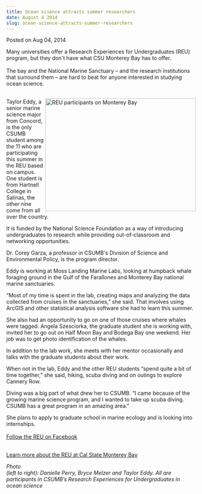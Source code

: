 ```yaml
---
title: Ocean science attracts summer researchers
date: August 4 2014
slug: ocean-science-attracts-summer-researchers
---
```


  



<span class="date">Posted on Aug 04, 2014    </span>
<p>Many universities offer a Research Experiences for
Undergraduates (REU) program, but they don&apos;t have what CSU Monterey
Bay has to offer.<br>
<br>
The bay and the National Marine Sanctuary &#x2013; and the research
institutions that surround them &#x2013; are hard to beat for anyone
interested in studying ocean science.</br></br></p>
<p><img alt="REU participants on Monterey Bay" src="https://news.csumb.edu/sites/default/files/65/attachments/news/images/taylor_eddy.jpg" style="width:400px; height:300px; float:right">Taylor Eddy, a
senior marine science major from Concord, is the only CSUMB student
among the 11 who are participating this summer in the REU based on
campus. One student is from Hartnell College in Salinas, the other
nine come from all over the country.</img></p>
<p>It is funded by the National Science Foundation as a way of
introducing undergraduates to research while providing
out-of-classroom and networking opportunities.</p>
<p>Dr. Corey Garza, a professor in CSUMB&apos;s Division of Science and
Environmental Policy, is the program director.</p>
<p>Eddy is working at Moss Landing Marine Labs, looking at humpback
whale foraging ground in the Gulf of the Farallones and Monterey
Bay national marine sanctuaries.</p>
<p>&#x201C;Most of my time is spent in the lab, creating maps and
analyzing the data collected from cruises in the sanctuaries,&#x201D; she
said. That involves using ArcGIS and other statistical analysis
software she had to learn this summer.</p>
<p>She also had an opportunity to go on one of those cruises where
whales were tagged. Angela Szesciorka, the graduate student she is
working with, invited her to go out on Half Moon Bay and Bodega Bay
one weekend. Her job was to get photo identification of the
whales.</p>
<p>In addition to the lab work, she meets with her mentor
occasionally and talks with the graduate students about their
work.</p>
<p>When not in the lab, Eddy and the other REU students &#x201C;spend
quite a bit of time together,&#x201D; she said, hiking, scuba diving and
on outings to explore Cannery Row.</p>
<p>Diving was a big part of what drew her to CSUMB. &#x201C;I came because
of the growing marine science program, and I wanted to take up
scuba diving. CSUMB has a great program in an amazing area.&#x201D;</p>
<p>She plans to apply to graduate school in marine ecology and is
looking into internships.<br>
<br>
<a href="https://www.facebook.com/pages/Monterey-Bay-Regional-Ocean-Science-Research-Experiences-for-Undergraduates/289392764542256" rel="nofollow">Follow the REU on Facebook</a></br></br></p>
<p><a href="https://reu.csumb.edu" rel="nofollow">Learn more about
the REU at Cal State Monterey Bay</a></p>
<p class="small"><em>Photo<br>
(left to right): Danielle Perry, Bryce Melzer and Taylor Eddy. All
are participants in CSUMB&#x2019;s Research Experiences for Undergraduates
in ocean science</br></em></p>
<p class="small"><em>&#xA0;</em></p>
<p>&#xA0;</p>
<p><br>
&#xA0;</br></p>





 
